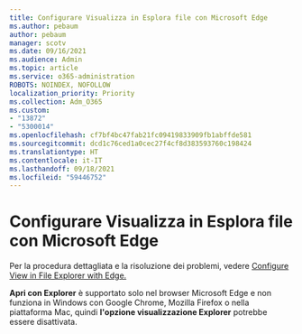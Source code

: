 ```yaml
---
title: Configurare Visualizza in Esplora file con Microsoft Edge
ms.author: pebaum
author: pebaum
manager: scotv
ms.date: 09/16/2021
ms.audience: Admin
ms.topic: article
ms.service: o365-administration
ROBOTS: NOINDEX, NOFOLLOW
localization_priority: Priority
ms.collection: Adm_O365
ms.custom:
- "13872"
- "5300014"
ms.openlocfilehash: cf7bf4bc47fab21fc09419833909fb1abffde581
ms.sourcegitcommit: dcd1c76ced1a0cec27f4cf8d383593760c198424
ms.translationtype: HT
ms.contentlocale: it-IT
ms.lasthandoff: 09/18/2021
ms.locfileid: "59446752"
---
```

# <a name="configure-view-in-file-explorer-with-edge"></a>Configurare Visualizza in Esplora file con Microsoft Edge

Per la procedura dettagliata e la risoluzione dei problemi, vedere [Configure View in File Explorer with Edge.](https://docs.microsoft.com/SharePoint/sharepoint-view-in-edge#configure-view-in-file-explorer-with-edge)

**Apri con Explorer** è supportato solo nel browser Microsoft Edge e non funziona in Windows con Google Chrome, Mozilla Firefox o nella piattaforma Mac, quindi **l'opzione visualizzazione Explorer** potrebbe essere disattivata.